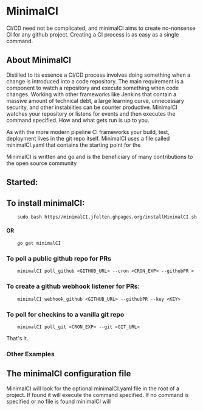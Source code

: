 # MinimalCI

CI/CD need not be complicated, and minimalCI aims to create no-nonsense CI for any github project.  Creating a CI process is as easy as a single command.

## About MinimalCI

Distilled to its essence a CI/CD process involves doing something when a change is introduced into a code repository.  The main requirement is a component to watch a repository and execute something when code changes.  Working with other frameworks like Jenkins that contain a massive amount of technical debt, a large learning curve, unnecessary security, and other instabiities can be counter productive.  MinimalCI watches your repository or listens for events and then executes the command specified.  How and what gets run is up to you.

As with the more modern pipeline CI frameworks your build, test, deployment lives in the git repo itself.  MinimalCI uses a file called minimalCI.yaml that contains the starting point for the 

MinimalCI is written and go and is the beneficiary of many contributions to the open source community

##  Started:

## To install minimalCI:
		sudo bash https//minimalCI.jfelten.ghpages.org/installMinimalCI.sh

#### OR
		go get minimalCI

### To poll a public github repo for PRs

		minimalCI poll_github <GITHUB_URL> --cron <CRON_EXP> --githubPR <

### To create a github webhook listener for PRs:

		minimalCI webhook_github <GITHUB_URL> --githubPR --key <KEY>

### To poll for checkins to a vanilla git repo

		minimalCI poll_git <CRON_EXP> --git <GIT_URL>
That's it.

### Other Examples

## The minimalCI configuration file

MinimalCI will look for the optional minimalCI.yaml file in the root of a project.  If found it will execute the command specified.  If no command is specified or no file is found minimalCI will 
